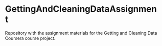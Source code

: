 # GettingAndCleaningDataAssignment
Repository with the assignment materials for the Getting and Cleaning Data Coursera course project.
